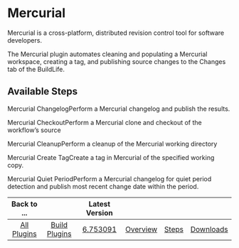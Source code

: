 
Mercurial
=========


Mercurial is a cross-platform, distributed revision control tool for software developers.


The Mercurial plugin automates cleaning and populating a Mercurial workspace, creating a tag, and publishing source changes to the Changes tab of the BuildLife.



Available Steps
---------------


Mercurial ChangelogPerform a Mercurial changelog and publish the results.


Mercurial CheckoutPerform a Mercurial clone and checkout of the workflow’s source


Mercurial CleanupPerform a cleanup of the Mercurial working directory


Mercurial Create TagCreate a tag in Mercurial of the specified working copy.


Mercurial Quiet PeriodPerform a Mercurial changelog for quiet period detection and publish most recent change date within the period.





|Back to ...||Latest Version||||
| :---: | :---: | :---: | :---: | :---: | :---: |
|[All Plugins](../../index.md)|[Build Plugins](../README.md)|[6.753091](https://raw.githubusercontent.com/UrbanCode/IBM-UCB-PLUGINS/main/files/Mercurial/Mercurial-6.753091.zip)|[Overview](overview.md)|[Steps](steps.md)|[Downloads](downloads.md)|
